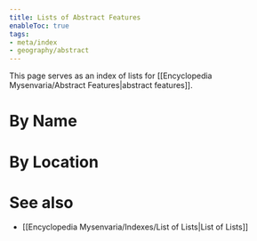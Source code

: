 ```yaml
---
title: Lists of Abstract Features
enableToc: true
tags:
- meta/index
- geography/abstract
---
```


This page serves as an index of lists for [[Encyclopedia Mysenvaria/Abstract Features|abstract features]]. 
# By Name

# By Location

# See also
- [[Encyclopedia Mysenvaria/Indexes/List of Lists|List of Lists]]